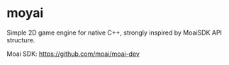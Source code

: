 moyai
=====

Simple 2D game engine for native C++, strongly inspired by MoaiSDK API structure.

Moai SDK: https://github.com/moai/moai-dev

 